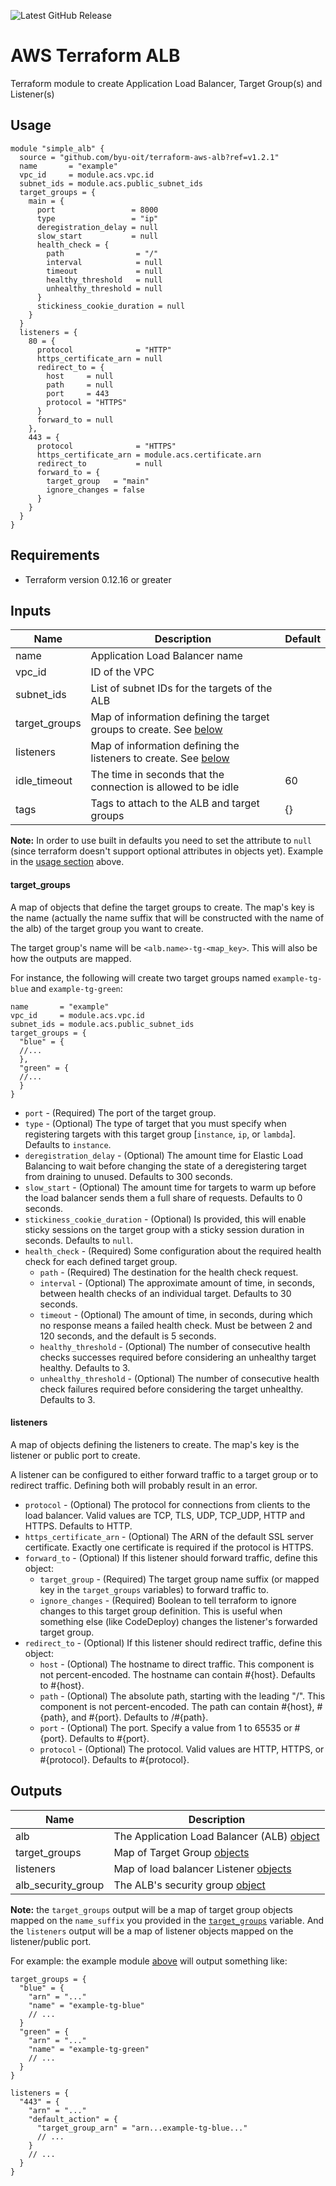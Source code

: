 ![Latest GitHub Release](https://img.shields.io/github/v/release/byu-oit/terraform-aws-alb?sort=semver)

# AWS Terraform ALB
Terraform module to create Application Load Balancer, Target Group(s) and Listener(s)

## Usage
```hcl
module "simple_alb" {
  source = "github.com/byu-oit/terraform-aws-alb?ref=v1.2.1"
  name       = "example"
  vpc_id     = module.acs.vpc.id
  subnet_ids = module.acs.public_subnet_ids
  target_groups = {
    main = {
      port                 = 8000
      type                 = "ip"
      deregistration_delay = null
      slow_start           = null
      health_check = {
        path                = "/"
        interval            = null
        timeout             = null
        healthy_threshold   = null
        unhealthy_threshold = null
      }
      stickiness_cookie_duration = null
    }
  }
  listeners = {
    80 = {
      protocol              = "HTTP"
      https_certificate_arn = null
      redirect_to = {
        host     = null
        path     = null
        port     = 443
        protocol = "HTTPS"
      }
      forward_to = null
    },
    443 = {
      protocol              = "HTTPS"
      https_certificate_arn = module.acs.certificate.arn
      redirect_to           = null
      forward_to = {
        target_group   = "main"
        ignore_changes = false
      }
    }
  }
}
```

## Requirements
* Terraform version 0.12.16 or greater

## Inputs

| Name | Description | Default |
| --- | --- | --- |
| name | Application Load Balancer name | |
| vpc_id | ID of the VPC | |
| subnet_ids | List of subnet IDs for the targets of the ALB | |
| target_groups | Map of information defining the target groups to create. See [below](#target_groups) | |
| listeners | Map of information defining the listeners to create. See [below](#listeners) | |
| idle_timeout | The time in seconds that the connection is allowed to be idle | 60 |
| tags | Tags to attach to the ALB and target groups | {} |

**Note:** In order to use built in defaults you need to set the attribute to `null` (since terraform doesn't support optional attributes in objects yet). Example in the [usage section](#usage) above.

#### target_groups
A map of objects that define the target groups to create. The map's key is the name (actually the name suffix that will 
be constructed with the name of the alb) of the target group you want to create.

The target group's name will be `<alb.name>-tg-<map_key>`. This will also be how the outputs are mapped.

For instance, the following will create two target groups named `example-tg-blue` and `example-tg-green`: 
```hcl
name       = "example"
vpc_id     = module.acs.vpc.id
subnet_ids = module.acs.public_subnet_ids
target_groups = {
  "blue" = {
  //...
  },
  "green" = {
  //...  
  } 
}
```

* `port` - (Required) The port of the target group.
* `type` - (Optional) The type of target that you must specify when registering targets with this target group [`instance`, `ip`, or `lambda`]. Defaults to `instance`.
* `deregistration_delay` - (Optional) The amount time for Elastic Load Balancing to wait before changing the state of a deregistering target from draining to unused. Defaults to 300 seconds.
* `slow_start` - (Optional) The amount time for targets to warm up before the load balancer sends them a full share of requests. Defaults to 0 seconds.
* `stickiness_cookie_duration` - (Optional) Is provided, this will enable sticky sessions on the target group with a sticky session duration in seconds. Defaults to `null`.
* `health_check` - (Required) Some configuration about the required health check for each defined target group.
    * `path` - (Required) The destination for the health check request.
    * `interval` - (Optional) The approximate amount of time, in seconds, between health checks of an individual target. Defaults to 30 seconds.
    * `timeout` - (Optional) The amount of time, in seconds, during which no response means a failed health check. Must be between 2 and 120 seconds, and the default is 5 seconds.
    * `healthy_threshold` - (Optional) The number of consecutive health checks successes required before considering an unhealthy target healthy. Defaults to 3.
    * `unhealthy_threshold` - (Optional) The number of consecutive health check failures required before considering the target unhealthy. Defaults to 3.

#### listeners
A map of objects defining the listeners to create. The map's key is the listener or public port to create.

A listener can be configured to either forward traffic to a target group or to redirect traffic. Defining both will probably result in an error.

* `protocol` - (Optional) The protocol for connections from clients to the load balancer. Valid values are TCP, TLS, UDP, TCP_UDP, HTTP and HTTPS. Defaults to HTTP.
* `https_certificate_arn` - (Optional) The ARN of the default SSL server certificate. Exactly one certificate is required if the protocol is HTTPS.
* `forward_to` - (Optional) If this listener should forward traffic, define this object:
    * `target_group` - (Required) The target group name suffix (or mapped key in the `target_groups` variables) to forward traffic to.
    * `ignore_changes` - (Required) Boolean to tell terraform to ignore changes to this target group definition. This is useful when something else (like CodeDeploy) changes the listener's forwarded target group.
* `redirect_to` - (Optional) If this listener should redirect traffic, define this object:
    * `host` - (Optional) The hostname to direct traffic. This component is not percent-encoded. The hostname can contain #{host}. Defaults to #{host}.
    * `path` - (Optional) The absolute path, starting with the leading "/". This component is not percent-encoded. The path can contain #{host}, #{path}, and #{port}. Defaults to /#{path}.
    * `port` - (Optional) The port. Specify a value from 1 to 65535 or #{port}. Defaults to #{port}.
    * `protocol` - (Optional) The protocol. Valid values are HTTP, HTTPS, or #{protocol}. Defaults to #{protocol}.

## Outputs
| Name | Description |
| --- | --- |
| alb | The Application Load Balancer (ALB) [object](https://www.terraform.io/docs/providers/aws/r/lb.html#attributes-reference) |
| target_groups | Map of Target Group [objects](https://www.terraform.io/docs/providers/aws/r/lb_target_group.html#attributes-reference) |
| listeners | Map of load balancer Listener [objects](https://www.terraform.io/docs/providers/aws/r/lb_listener.html#attributes-reference) |
| alb_security_group | The ALB's security group [object](https://www.terraform.io/docs/providers/aws/r/security_group.html#attributes-reference) |

**Note:** the `target_groups` output will be a map of target group objects mapped on the `name_suffix` you provided in 
the [`target_groups`](#target_groups) variable. And the `listeners` output will be a map of listener objects mapped on
the listener/public port.

For example: the example module [above](#usage) will output something like:
```hcl
target_groups = {
  "blue" = {
    "arn" = "..."
    "name" = "example-tg-blue"
    // ...
  }
  "green" = {
    "arn" = "..."
    "name" = "example-tg-green"
    // ...
  }
}

listeners = {
  "443" = {
    "arn" = "..."
    "default_action" = {
      "target_group_arn" = "arn...example-tg-blue..."
      // ...
    }
    // ...
  }
}
``` 